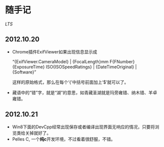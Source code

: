 <title>随手记</title>
<link href='markdown.css' rel='stylesheet'>

# 随手记

*LTS*

## 2012.10.20
* Chrome插件ExifViewer如果出现信息显示成

    “{ExifViewer.CameraModel} | {FocalLength}mm F{FNumber} {ExposureTime} ISO{ISOSpeedRatings} | {DateTimeOriginal} | {Software}”

	这样的原始格式，那么在每个‘{’中括号前面加上‘$’就可以了。
* 藏语中的“错”字，就是“湖”的意思，如青藏圣湖就是玛旁雍错、纳木错、羊卓雍错。

## 2012.10.21
* Win8下面的DevCpp经常出现保存或者编译出现界面无响应的情况，只要将浏览类给关掉就好了。
* Pelles C, 一个**纯c**开发环境，不过看着很舒服，不错。
